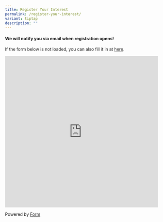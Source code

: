 ```yaml
---
title: Register Your Interest
permalink: /register-your-interest/
variant: tiptap
description: ""
---
```

<h4><strong>We will notify you via email when registration opens!</strong></h4>
<p>If the form below is not loaded, you can also fill it in at <a href="https://form.gov.sg/673a9235af16d982df47d348" rel="noopener noreferrer nofollow" target="_blank">here</a>.</p>
<div class="iframe-wrapper">
<iframe style="width: 100%; height: 500px" allowfullscreen="true" frameborder="0" src="https://form.gov.sg/673a9235af16d982df47d348"></iframe>
</div>
<p>Powered by <a href="https://form.gov.sg" rel="noopener noreferrer nofollow" target="_blank">Form</a>
</p>